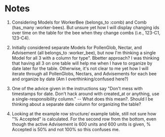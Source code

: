# Notes

1. Considering Models for WorkerBee (belongs_to :comb) and Comb (has_many :worker-bees). But unsure yet how I will display changing ids over time on the table for the bee when they change combs (i.e., 123-C1, 123-C4).

2. Initially considered separate Models for PollenGlob, Nectar, and Advisement (all belongs_to :worker_bee), but now I'm thinking a single Model for all 3 with a column for type". Bbetter approach? I was thinking that having all 3 on one table will help me when I have to organize by date later for the table. Otherwise, it's not clear to me yet how I will iterate through all PollenGlobs, Nectars, and Advisements for each bee and organize by date (Am I overthinking/confused here?)

3. One of the advice given in the instructions say "Don't mess with timestamps for date. Don't hack around with created_at or anything, use a single-responsibility column." -- What does this mean?. Should I be thinking about a separate date column for organizing the table?

4. Looking at the example row structure/ example table, still not sure how "% Accepted" is calculated. For the second row from the bottom, even though the active Advisement is 600 units and 600 units is given, % Accepted is 50% and not 100% so this confuses me.
